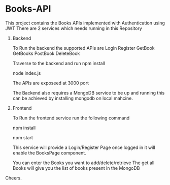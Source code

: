 # Books-API
This project contains the Books APIs implemented with Authentication using JWT 
There are 2 services which needs running in this Repository

1. Backend

    To Run the backend the supported APIs are 
        Login
        Register
        GetBook
        GetBooks
        PostBook
        DeleteBook
        
    Traverse to the backend and run 
      npm install

      node index.js

     The APIs are exposeed at 3000 port

     The Backend also requires a MongoDB service to be up and running this can be achieved by installing mongodb on local mahcine.

2. Frontend

   To Run the frontend service run the following command

    npm install

    npm start

    This service will provide a Login/Register Page once logged in it will enable the BooksPage component.

    You can enter the Books you want to add/delete/retrieve
    The get all Books will give you the list of books present in the MongoDB


Cheers. 
